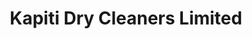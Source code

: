 ---
title: "Kapiti Dry Cleaners Limited"
url: /waikanae/kapiti-dry-cleaners-limited/
shop: laundry
---